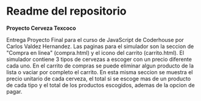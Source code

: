 # Readme del repositorio

**Proyecto Cerveza Texcoco**

Entrega Proyecto Final para el curso de JavaScript de Coderhouse por Carlos Valdez Hernandez.
Las paginas para el simulador son la seccion de "Compra en linea" (compra.html) y el icono del carrito (carrito.html). El simulador contiene 3 tipos de cervezas a escoger con un precio diferente cada uno. En el carrito de compras se puede eliminar algun producto de la lista o vaciar por completo el carrito. En esta misma seccion se muestra el precio unitario de cada cerveza, el total si se escoge mas de un producto de cada tipo y el total de los productos escogidos, ademas de la opcion de pagar.
